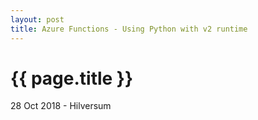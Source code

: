 ```yaml
---
layout: post
title: Azure Functions - Using Python with v2 runtime
---
```


{{ page.title }}
================

<p class="meta">28 Oct 2018 - Hilversum</p>
